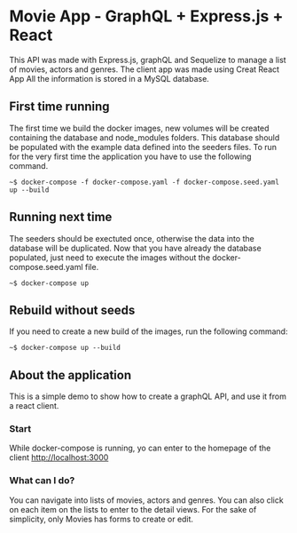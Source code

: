 # Movie App - GraphQL + Express.js + React

This API was made with Express.js, graphQL and Sequelize to manage a list of movies, actors and genres.
The client app was made using Creat React App
All the information is stored in a MySQL database.

## First time running

The first time we build the docker images, new volumes will be created containing the database and node_modules folders. This database should be populated with the example data defined into the seeders files. To run for the very first time the application you have to use the following command.

```console
~$ docker-compose -f docker-compose.yaml -f docker-compose.seed.yaml up --build
```

## Running next time

The seeders should be exectuted once, otherwise the data into the database will be duplicated. Now that you have already the database populated, just need to execute the images without the docker-compose.seed.yaml file.

```console
~$ docker-compose up
```

## Rebuild without seeds

If you need to create a new build of the images, run the following command:

```console
~$ docker-compose up --build
```

## About the application

This is a simple demo to show how to create a graphQL API, and use it from a react client.

### Start

While docker-compose is running, yo can enter to the homepage of the client <http://localhost:3000>

### What can I do?

You can navigate into lists of movies, actors and genres. You can also click on each item on the lists to enter to the detail views. For the sake of simplicity, only Movies has forms to create or edit.
